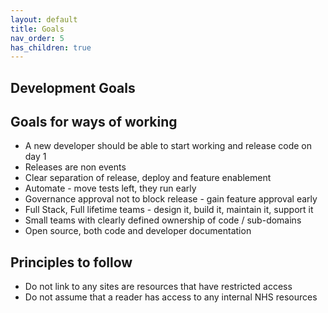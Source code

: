 ```yaml
---
layout: default
title: Goals
nav_order: 5
has_children: true
---
```


## Development Goals

## Goals for ways of working

- A new developer should be able to start working and release code on day 1
- Releases are non events
- Clear separation of release, deploy and feature enablement
- Automate - move tests left, they run early
- Governance approval not to block release - gain feature approval early
- Full Stack, Full lifetime teams - design it, build it, maintain it, support it
- Small teams with clearly defined ownership of code / sub-domains
- Open source, both code and developer documentation

## Principles to follow

- Do not link to any sites are resources that have restricted access
- Do not assume that a reader has access to any internal NHS resources
